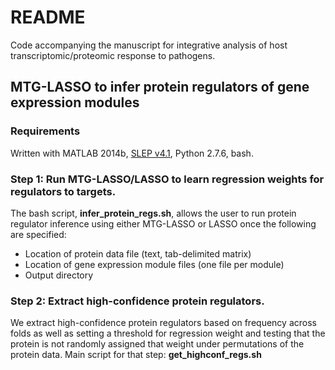 # README #

Code accompanying the manuscript for integrative analysis of host transcriptomic/proteomic response to pathogens.

## MTG-LASSO to infer protein regulators of gene expression modules ##
### Requirements  
Written with MATLAB 2014b, [SLEP v4.1](http://www.yelab.net/software/SLEP/), Python 2.7.6, bash.

### Step 1: Run MTG-LASSO/LASSO to learn regression weights for regulators to targets.

The bash script, **infer_protein_regs.sh**, allows the user to run protein regulator inference using either MTG-LASSO or LASSO once the following are specified:

* Location of protein data file (text, tab-delimited matrix)
* Location of gene expression module files (one file per module)
* Output directory

### Step 2: Extract high-confidence protein regulators.
We extract high-confidence protein regulators based on frequency across folds as well as setting a threshold for regression weight and testing that the protein is not randomly assigned that weight under permutations of the protein data.
Main script for that step: **get_highconf_regs.sh**